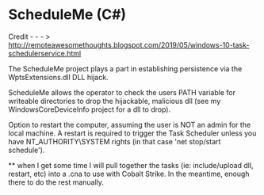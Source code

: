 # ScheduleMe  (C#)
Credit - - - > http://remoteawesomethoughts.blogspot.com/2019/05/windows-10-task-schedulerservice.html

The ScheduleMe project plays a part in establishing persistence via the WptsExtensions.dll DLL hijack.

ScheduleMe allows the operator to check the users PATH variable for writeable directories to drop the hijackable, malicious dll (see my WindowsCoreDeviceInfo project for a dll to drop).  

Option to restart the computer, assuming the user is NOT an admin for the local machine.  A restart is required to trigger the Task Scheduler unless you have NT_AUTHORITY\SYSTEM rights (in that case 'net stop/start schedule').

** when I get some time I will pull together the tasks (ie: include/upload dll, restart, etc) into a .cna to use with Cobalt Strike.  In the meantime, enough there to do the rest manually.
